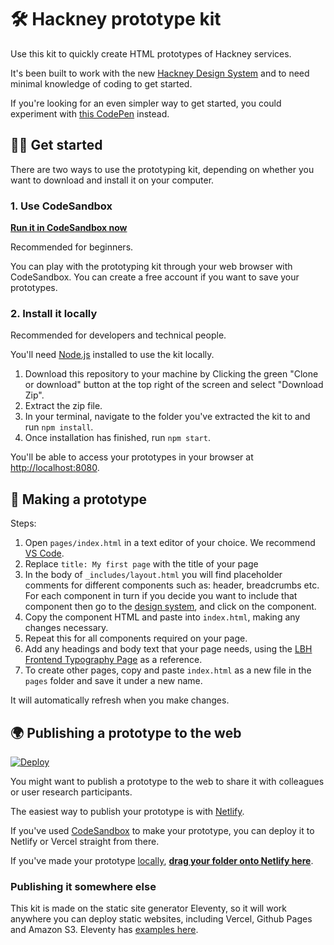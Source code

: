 # 🛠 Hackney prototype kit

Use this kit to quickly create HTML prototypes of Hackney services.

It's been built to work with the new [Hackney Design System](https://design-system.hackney.gov.uk) and to need minimal knowledge of coding to get started.

If you're looking for an even simpler way to get started, you could experiment with [this CodePen](https://codepen.io/jhackett1/pen/xxRWWKv?editors=1000) instead.

## 👩‍💻 Get started

There are two ways to use the prototyping kit, depending on whether you want to download and install it on your computer.

### 1. Use CodeSandbox

**[Run it in CodeSandbox now](https://githubbox.com/LBHackney-IT/hackney-prototype-kit?file=/pages/index.html)**

Recommended for beginners.

You can play with the prototyping kit through your web browser with CodeSandbox. You can create a free account if you want to save your prototypes.

### 2. Install it locally

Recommended for developers and technical people.

You'll need [Node.js](https://nodejs.org/en/) installed to use the kit locally.

1. Download this repository to your machine by Clicking the green "Clone or download" button at the top right of the screen and select "Download Zip".
2. Extract the zip file.
3. In your terminal, navigate to the folder you've extracted the kit to and run `npm install`.
4. Once installation has finished, run `npm start`.

You'll be able to access your prototypes in your browser at [http://localhost:8080](http://localhost:8080).

## 🎨 Making a prototype

Steps:

1. Open `pages/index.html` in a text editor of your choice. We recommend [VS Code](https://code.visualstudio.com/).
2. Replace `title: My first page` with the title of your page
3. In the body of `_includes/layout.html` you will find placeholder comments for different components such as: header, breadcrumbs etc. For each component in turn if you decide you want to include that component then go to the [design system](https://design-system.hackney.gov.uk), and click on the component.
4. Copy the component HTML and paste into `index.html`, making any changes necessary.
5. Repeat this for all components required on your page.
6. Add any headings and body text that your page needs, using the [LBH Frontend Typography Page](http://lbh-frontend.herokuapp.com/examples/typography) as a reference.
7. To create other pages, copy and paste `index.html` as a new file in the `pages` folder and save it under a new name.

It will automatically refresh when you make changes.

## 🌍 Publishing a prototype to the web

[![Deploy](https://www.netlify.com/img/deploy/button.svg)](https://app.netlify.com/start/deploy?repository=https://github.com/LBHackney-IT/hackney-prototype-kit)

You might want to publish a prototype to the web to share it with colleagues or user research participants.

The easiest way to publish your prototype is with [Netlify](https://www.netlify.com/).

If you've used [CodeSandbox](#1-use-codesandbox) to make your prototype, you can deploy it to Netlify or Vercel straight from there.

If you've made your prototype [locally](#2-install-it-locally), **[drag your folder onto Netlify here](https://app.netlify.com/drop)**.

### Publishing it somewhere else

This kit is made on the static site generator Eleventy, so it will work anywhere you can deploy static websites, including Vercel, Github Pages and Amazon S3. Eleventy has [examples here](https://www.11ty.dev/docs/tutorials/#put-it-on-the-web).
